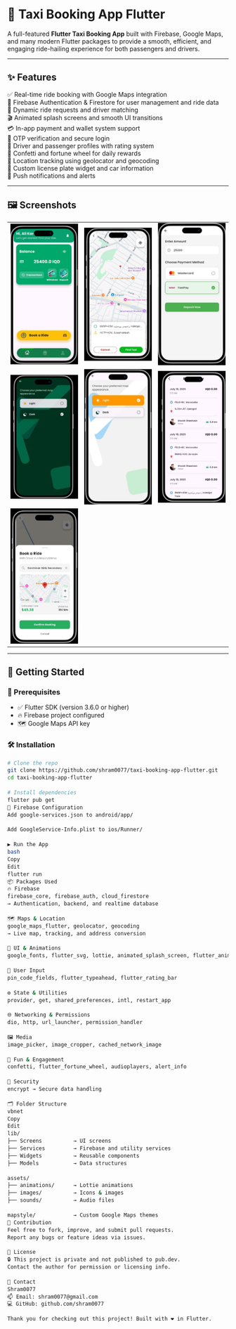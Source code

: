 # 🚖 Taxi Booking App Flutter

A full-featured **Flutter Taxi Booking App** built with Firebase, Google Maps, and many modern Flutter packages to provide a smooth, efficient, and engaging ride-hailing experience for both passengers and drivers.

---

## ✨ Features

✅ Real-time ride booking with Google Maps integration  
🔐 Firebase Authentication & Firestore for user management and ride data  
🚗 Dynamic ride requests and driver matching  
🎬 Animated splash screens and smooth UI transitions  
💳 In-app payment and wallet system support  
📲 OTP verification and secure login  
👤 Driver and passenger profiles with rating system  
🎉 Confetti and fortune wheel for daily rewards  
📍 Location tracking using geolocator and geocoding  
🪪 Custom license plate widget and car information  
🔔 Push notifications and alerts  

---

## 🖼️ Screenshots

<table>
  <tr>
    <td><img src="assets/template/home.png" width="300"/></td>
    <td><img src="assets/template/map.png" width="300"/></td>
    <td><img src="assets/template/deposit_money.png" width="300"/></td>
  </tr>
  <tr>
    <td><img src="assets/template/dark_theme.png" width="300"/></td>
    <td><img src="assets/template/map_theme.png" width="300"/></td>
    <td><img src="assets/template/ride_history.png" width="300"/></td>
  </tr>
  <tr>
    <td><img src="assets/template/confirm_booking.png" width="300"/></td>
  </tr>
</table>

---

## 🚀 Getting Started

### 🔧 Prerequisites

- ✅ Flutter SDK (version 3.6.0 or higher)  
- 🔥 Firebase project configured  
- 🗺️ Google Maps API key

### 🛠 Installation

```bash
# Clone the repo
git clone https://github.com/shram0077/taxi-booking-app-flutter.git
cd taxi-booking-app-flutter

# Install dependencies
flutter pub get
🔑 Firebase Configuration
Add google-services.json to android/app/

Add GoogleService-Info.plist to ios/Runner/

▶️ Run the App
bash
Copy
Edit
flutter run
📦 Packages Used
🔥 Firebase
firebase_core, firebase_auth, cloud_firestore
→ Authentication, backend, and realtime database

🗺 Maps & Location
google_maps_flutter, geolocator, geocoding
→ Live map, tracking, and address conversion

🎨 UI & Animations
google_fonts, flutter_svg, lottie, animated_splash_screen, flutter_animate, shimmer, animate_do, flutter_staggered_animations

📲 User Input
pin_code_fields, flutter_typeahead, flutter_rating_bar

⚙️ State & Utilities
provider, get, shared_preferences, intl, restart_app

🌐 Networking & Permissions
dio, http, url_launcher, permission_handler

🖼 Media
image_picker, image_cropper, cached_network_image

🎁 Fun & Engagement
confetti, flutter_fortune_wheel, audioplayers, alert_info

🔐 Security
encrypt → Secure data handling

🗂️ Folder Structure
vbnet
Copy
Edit
lib/
├── Screens          → UI screens
├── Services         → Firebase and utility services
├── Widgets          → Reusable components
├── Models           → Data structures

assets/
├── animations/      → Lottie animations
├── images/          → Icons & images
├── sounds/          → Audio files

mapstyle/            → Custom Google Maps themes
🤝 Contribution
Feel free to fork, improve, and submit pull requests.
Report any bugs or feature ideas via issues.

📜 License
🔒 This project is private and not published to pub.dev.
Contact the author for permission or licensing info.

👤 Contact
Shram0077
📫 Email: shram0077@gmail.com
💻 GitHub: github.com/shram0077

Thank you for checking out this project! Built with ❤️ in Flutter.
